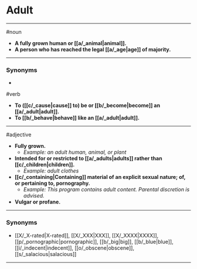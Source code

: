 # Adult
---
#noun
- **A fully grown human or [[a/_animal|animal]].**
- **A person who has reached the legal [[a/_age|age]] of majority.**
---
### Synonyms
- 
#verb
- **To ([[c/_cause|cause]] to) be or [[b/_become|become]] an [[a/_adult|adult]].**
- **To [[b/_behave|behave]] like an [[a/_adult|adult]].**
---
#adjective
- **Fully grown.**
	- _Example: an adult human, animal, or plant_
- **Intended for or restricted to [[a/_adults|adults]] rather than [[c/_children|children]].**
	- _Example: adult clothes_
- **[[c/_containing|Containing]] material of an explicit sexual nature; of, or pertaining to, pornography.**
	- _Example: This program contains adult content. Parental discretion is advised._
- **Vulgar or profane.**
---
### Synonyms
- [[X/_X-rated|X-rated]], [[X/_XXX|XXX]], [[X/_XXXX|XXXX]], [[p/_pornographic|pornographic]], [[b/_big|big]], [[b/_blue|blue]], [[i/_indecent|indecent]], [[o/_obscene|obscene]], [[s/_salacious|salacious]]
---
